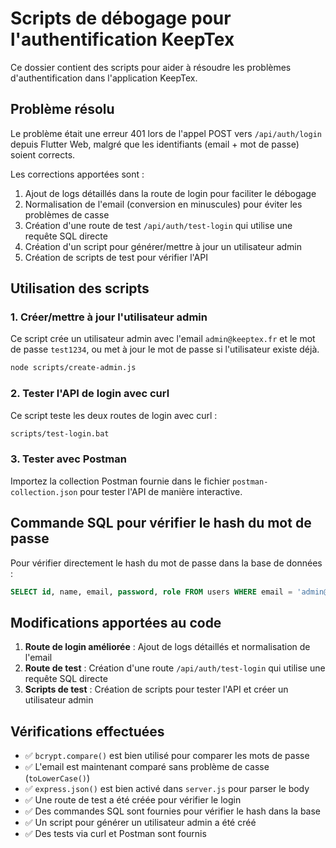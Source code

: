 # Scripts de débogage pour l'authentification KeepTex

Ce dossier contient des scripts pour aider à résoudre les problèmes d'authentification dans l'application KeepTex.

## Problème résolu

Le problème était une erreur 401 lors de l'appel POST vers `/api/auth/login` depuis Flutter Web, malgré que les identifiants (email + mot de passe) soient corrects.

Les corrections apportées sont :

1. Ajout de logs détaillés dans la route de login pour faciliter le débogage
2. Normalisation de l'email (conversion en minuscules) pour éviter les problèmes de casse
3. Création d'une route de test `/api/auth/test-login` qui utilise une requête SQL directe
4. Création d'un script pour générer/mettre à jour un utilisateur admin
5. Création de scripts de test pour vérifier l'API

## Utilisation des scripts

### 1. Créer/mettre à jour l'utilisateur admin

Ce script crée un utilisateur admin avec l'email `admin@keeptex.fr` et le mot de passe `test1234`, ou met à jour le mot de passe si l'utilisateur existe déjà.

```bash
node scripts/create-admin.js
```

### 2. Tester l'API de login avec curl

Ce script teste les deux routes de login avec curl :

```bash
scripts/test-login.bat
```

### 3. Tester avec Postman

Importez la collection Postman fournie dans le fichier `postman-collection.json` pour tester l'API de manière interactive.

## Commande SQL pour vérifier le hash du mot de passe

Pour vérifier directement le hash du mot de passe dans la base de données :

```sql
SELECT id, name, email, password, role FROM users WHERE email = 'admin@keeptex.fr';
```

## Modifications apportées au code

1. **Route de login améliorée** : Ajout de logs détaillés et normalisation de l'email
2. **Route de test** : Création d'une route `/api/auth/test-login` qui utilise une requête SQL directe
3. **Scripts de test** : Création de scripts pour tester l'API et créer un utilisateur admin

## Vérifications effectuées

- ✅ `bcrypt.compare()` est bien utilisé pour comparer les mots de passe
- ✅ L'email est maintenant comparé sans problème de casse (`toLowerCase()`)
- ✅ `express.json()` est bien activé dans `server.js` pour parser le body
- ✅ Une route de test a été créée pour vérifier le login
- ✅ Des commandes SQL sont fournies pour vérifier le hash dans la base
- ✅ Un script pour générer un utilisateur admin a été créé
- ✅ Des tests via curl et Postman sont fournis